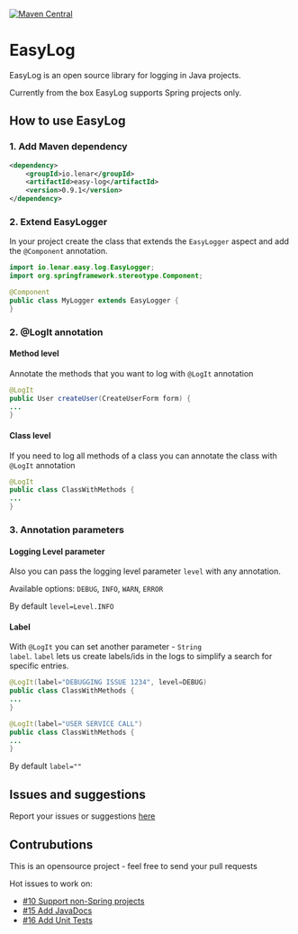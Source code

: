 [![Maven Central](https://img.shields.io/maven-central/v/io.lenar/easy-log.svg)](https://maven-badges.herokuapp.com/maven-central/io.lenar/easy-log)

# EasyLog 

EasyLog is an open source library for logging in Java projects.

Currently from the box EasyLog supports Spring projects only.

## How to use EasyLog

### 1. Add Maven dependency

```xml
<dependency>    
    <groupId>io.lenar</groupId>
    <artifactId>easy-log</artifactId>
    <version>0.9.1</version>
</dependency>
```

### 2. Extend EasyLogger

In your project create the class that extends the <code>EasyLogger</code> aspect and add the <code>@Component</code> annotation.

```java
import io.lenar.easy.log.EasyLogger;
import org.springframework.stereotype.Component;

@Component
public class MyLogger extends EasyLogger {
}
```

### 2. @LogIt annotation 

#### Method level

Annotate the methods that you want to log with <code>@LogIt</code> annotation 

```java
@LogIt
public User createUser(CreateUserForm form) {
...
}
```
#### Class level

If you need to log all methods of a class you can annotate the class with <code>@LogIt</code> annotation

 ```java
@LogIt
public class ClassWithMethods {
...
}
```

### 3. Annotation parameters

#### Logging Level parameter

Also you can pass the logging level parameter <code>level</code> with any annotation.

Available options:  <code>DEBUG</code>, <code>INFO</code>, <code>WARN</code>, <code>ERROR</code>

By default <code>level=Level.INFO</code>

#### Label

With <code>@LogIt</code> you can set another parameter - <code>String label</code>.
<code>label</code> lets us create labels/ids in the logs to simplify a search for specific entries. 

 ```java
@LogIt(label="DEBUGGING ISSUE 1234", level=DEBUG)
public class ClassWithMethods {
...
}
```

 ```java
@LogIt(label="USER SERVICE CALL")
public class ClassWithMethods {
...
}
```
By default <code>label=""</code>

## Issues and suggestions

Report your issues or suggestions [here](https://github.com/LenarBad/EasyLog/issues)

## Contrubutions

This is an opensource project - feel free to send your pull requests

Hot issues to work on:

 - [#10 Support non-Spring projects](https://github.com/LenarBad/EasyLog/issues/10)
 - [#15 Add JavaDocs](https://github.com/LenarBad/EasyLog/issues/15)
 - [#16 Add Unit Tests](https://github.com/LenarBad/EasyLog/issues/16)
